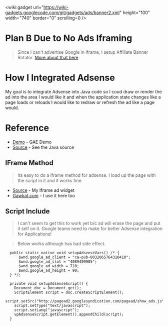 
&lt;wiki:gadget url="https://wiki-gadgets.googlecode.com/git/gadgets/ads/banner2.xml" height="100" width="740" border="0" scrolling=0 /&gt;

# Plan B Due to No Ads Iframing #
> Since I can't advertise Google in iframe, I setup Affiliate Banner Rotator. [More about that here](DemoAdvertisingAffiliate.md)

# How I Integrated Adsense #
My goal is to integrate Adsense into Java code so I coud draw or render the ad into the area I would like it and when the application state changes like a page loads or reloads I would like to redraw or refresh the ad like a page would.

# Reference #
  * [Demo](http://demogwtads.appspot.com) - GAE Demo
  * [Source](http://code.google.com/p/gwt-examples/source/browse/trunk/DemoGwtAdsense/src/org/gonevertica/adsense/client/Layout.java) - See the Java source

## IFrame Method ##
> Its easy to do a iframe method for adsense. I load up the page with the script in it and it works fine.
  * [Source](http://code.google.com/p/gwt-examples/source/browse/trunk/DemoGwtAdsense/src/org/gonevertica/adsense/client/AdsWidget.java) - My Iframe ad widget
  * [Gawkat.com](http://c.gawkat.com) - I use it here too
## Script Include ##
> I can't seem to get this to work yet b/c ad will erase the page and put it self on it. Google teams need to make for better Adsense integration for Applications!

> Below works although has bad side effect.
```
  public static native void setupAdsenseVars() /*-{
      $wnd.google_ad_client = "ca-pub-0032065764310410";
      $wnd.google_ad_slot = "4089409905";
      $wnd.google_ad_width = 728;
      $wnd.google_ad_height = 90;
  }-*/;

  private void setupAdsenseScript() {
    Document doc = Document.get();
    ScriptElement script = doc.createScriptElement();
    script.setSrc("http://pagead2.googlesyndication.com/pagead/show_ads.js");
    script.setType("text/javascript");
    script.setLang("javascript");
    vpAdsenseScript.getElement().appendChild(script);
  }
```